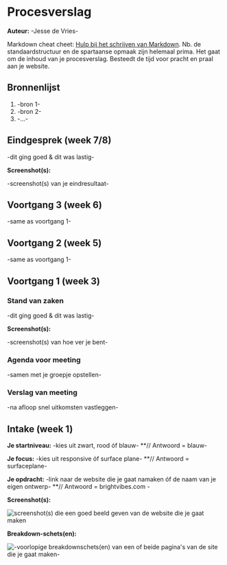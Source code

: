 # Procesverslag
**Auteur:** -Jesse de Vries-

Markdown cheat cheet: [Hulp bij het schrijven van Markdown](https://github.com/adam-p/markdown-here/wiki/Markdown-Cheatsheet). Nb. de standaardstructuur en de spartaanse opmaak zijn helemaal prima. Het gaat om de inhoud van je procesverslag. Besteedt de tijd voor pracht en praal aan je website.



## Bronnenlijst
1. -bron 1-
2. -bron 2-
3. -...-



## Eindgesprek (week 7/8)

-dit ging goed & dit was lastig-

**Screenshot(s):**

-screenshot(s) van je eindresultaat-



## Voortgang 3 (week 6)

-same as voortgang 1-



## Voortgang 2 (week 5)

-same as voortgang 1-



## Voortgang 1 (week 3)

### Stand van zaken

-dit ging goed & dit was lastig-

**Screenshot(s):**

-screenshot(s) van hoe ver je bent-

### Agenda voor meeting

-samen met je groepje opstellen-

### Verslag van meeting

-na afloop snel uitkomsten vastleggen-



## Intake (week 1)

**Je startniveau:** -kies uit zwart, rood óf blauw-
**// Antwoord = blauw-

**Je focus:** -kies uit responsive óf surface plane-
**// Antwoord = surfaceplane-

**Je opdracht:** -link naar de website die je gaat namaken óf de naam van je eigen ontwerp-
**// Antwoord = brightvibes.com -

**Screenshot(s):**

![screenshot(s) die een goed beeld geven van de website die je gaat maken](images/example_website.jpg)

**Breakdown-schets(en):**

![-voorlopige breakdownschets(en) van een of beide pagina's van de site die je gaat maken-](images/voorbeeld_website_structure.jpg)
